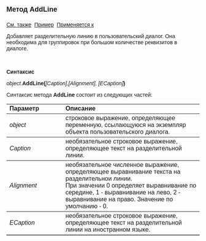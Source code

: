 ﻿<html>
<head>
<title>Диалог\AddLine</title>
</head>

<body>

<p><strong><font size="4" face="Arial">Метод AddLine<br>
<br>
</font></strong><font face="Arial"><a href="../Asustpar.html">См. также</a>&nbsp;
<a href="../../Examples/E_AsUstPar.html">Пример</a>&nbsp; <a href="../Asustpar.html">
Применяется к</a></font></p>

<p><font face="Arial">Добавляет разделительную линию в 
пользовательский диалог. Она необходима для группировок при большом количестве 
реквизитов в диалоге.</font></p>

<p>&nbsp;</p>

<p class="label"><font face="Arial"><b>Синтаксис</b></font></p>

<p><font face="Arial"><em>object</em>.<strong>AddLine(</strong><i><strong style="font-weight: 400">[Caption],[</strong></i></font><em><font face="Arial">Alignment</font></em><font face="Arial"><i><strong style="font-weight: 400">]</strong></i><em>,</em><strong> <i><strong style="font-weight: 400">
    [</strong></i></strong><em>EC</em><i><strong style="font-weight: 400">aption</strong></i><strong><i><strong style="font-weight: 400">]</strong></i>)</strong></font></p>

<p><font face="Arial">Синтаксис метода <strong>AddLine</strong>
состоит из следующих частей:</font></p>

<table border="1" cellPadding="5" cols="2" frame="below" rules="rows">
<TBODY>
  <tr vAlign="top">
    <td class="label" width="29%"><font face="Arial"><b>Параметр</b></font></td>
    <td class="label" width="71%"><font face="Arial"><strong>Описание</strong></font></td>
  </tr>
  <tr>
    <td width="29%"><em><font face="Arial">object</font></em></td>
    <td width="71%"><font face="Arial">строковое выражение, 
	определяющее переменную, ссылающуюся на экземпляр объекта пользовательского 
	диалога.</font></td>
  </tr>
	<tr>
    <td width="29%"><font face="Arial"><i>
	<strong style="font-weight: 400">Caption</strong></i></font></td>
    <td width="71%"><font face="Arial">необязательное строковое 
	выражение, определяющее текст на разделительной линии.</font></td>
  </tr>
  <tr>
    <td width="29%"><em><font face="Arial">Alignment</font></em></td>
    <td width="71%"><font face="Arial">необязательное численное 
	выражение, определяющее выравнивание текста на разделительнои линии. <br>
	При значении 0 определяет выравнивание по середине, 1 - выравнивание на 
	лево, 2 - выравнивание на право. Значение по умолчанию - 0.<br />
        </font></td>
  </tr>
    <tr>
    <td width="29%"><font face="Arial"><i>
	<strong style="font-weight: 400">ЕCaption</strong></i></font></td>
    <td width="71%"><font face="Arial">необязательное строковое 
	выражение, определяющее текст на разделительной линии на иностранном языке.</font></td>
    </tr>
</TBODY>
</table>
</body>
</html>

